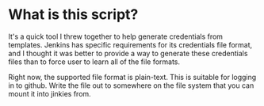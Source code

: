 # What is this script?

It's a quick tool I threw together to help generate credentials from templates. Jenkins has specific requirements 
for its credentials file format, and I thought it was better to provide a way to generate these credentials files 
than to force user to learn all of the file formats.

Right now, the supported file format is plain-text. This is suitable for logging in to github.
Write the file out to somewhere on the file system that you can mount it into jinkies from.